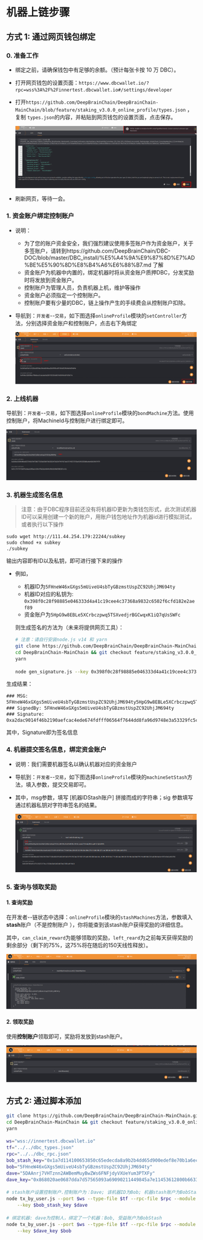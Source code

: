 # 机器上链步骤

## 方式 1: 通过网页钱包绑定

### 0. 准备工作

+ 绑定之前，请确保钱包中有足够的余额。（预计每张卡按 10 万 DBC）。
+ 打开网页钱包的设置页面：`https://www.dbcwallet.io/?rpc=wss%3A%2F%2Finnertest.dbcwallet.io#/settings/developer`

+ 打开`https://github.com/DeepBrainChain/DeepBrainChain-MainChain/blob/feature/staking_v3.0.0_online_profile/types.json` ，复制 `types.json`的内容，并粘贴到网页钱包的设置页面，点击保存。

  ![](bonding_machine.assets/火狐截图_2021-06-01T08-25-33.414Z.png)

+ 刷新网页，等待一会。

### 1. 资金账户绑定控制账户

+ 说明：

  + 为了您的账户资金安全，我们强烈建议使用多签账户作为资金账户，关于多签账户，请转到https://github.com/DeepBrainChain/DBC-DOC/blob/master/DBC_install/%E5%A4%9A%E9%87%8D%E7%AD%BE%E5%90%8D%E8%B4%A6%E6%88%B7.md 了解
  +  资金账户为机器中内置的，绑定机器时将从资金账户质押DBC，分发奖励时将发放到资金账户。
  + 控制账户为管理人员，负责机器上机，维护等操作
  + 资金账户必须指定一个控制账户。
  + 控制账户要有少量的DBC，链上操作产生的手续费会从控制账户扣除。

+ 导航到：`开发者`--`交易`，如下图选择`onlineProfile`模块的`setController`方法，分别选择资金账户和控制账户，点击右下角绑定

  ![image-20210621162810500](bonding_machine.assets/image-20210621162810500.png)
  
### 2. 上线机器

​	导航到：`开发者`--`交易`，如下图选择`onlineProfile`模块的`bondMachine`方法。使用控制账户，将MachineId与控制账户进行绑定即可。

![image-20210621164107038](bonding_machine.assets/image-20210621164107038.png)




### 3. 机器生成签名信息

> 注意：由于DBC程序目前还没有将机器ID更新为类钱包形式，此次测试机器ID可以采用创建一个新的账户，用账户钱包地址作为机器id进行模拟测试，或者执行以下操作
```shell
sudo wget http://111.44.254.179:22244/subkey
sudo chmod +x subkey
./subkey
```
输出内容即有ID以及私钥，即可进行接下来的操作

+ 例如，

  + 机器ID为`5FHneW46xGXgs5mUiveU4sbTyGBzmstUspZC92UhjJM694ty`
  + 机器ID对应的私钥为: `0x398f0c28f98885e046333d4a41c19cee4c37368a9832c6502f6cfd182e2aef89`
  + 资金账户为`5HpG9w8EBLe5XCrbczpwq5TSXvedjrBGCwqxK1iQ7qUsSWFc`

  则生成签名的方法为（未来将提供网页工具）：

  ```bash
  # 注意：请自行安装node.js v14 和 yarn
  git clone https://github.com/DeepBrainChain/DeepBrainChain-MainChain.git
  cd DeepBrainChain-MainChain && git checkout feature/staking_v3.0.0_online_profile && cd scripts/test_script
  yarn
  
  node gen_signature.js --key 0x398f0c28f98885e046333d4a41c19cee4c37368a9832c6502f6cfd182e2aef89 --msg "5FHneW46xGXgs5mUiveU4sbTyGBzmstUspZC92UhjJM694ty5HpG9w8EBLe5XCrbczpwq5TSXvedjrBGCwqxK1iQ7qUsSWFc"
  ```

生成结果：

```
### MSG: 5FHneW46xGXgs5mUiveU4sbTyGBzmstUspZC92UhjJM694ty5HpG9w8EBLe5XCrbczpwq5TSXvedjrBGCwqxK1iQ7qUsSWFc
### SignedBy: 5FHneW46xGXgs5mUiveU4sbTyGBzmstUspZC92UhjJM694ty
### Signature: 0xa2dac9014f46b2190aefcac4ede674fdfff06564f7644dd8fa96d9748e3a53329fc5c028651a756e5e287927ea0d20fafb3fa8264dd8be46108b26a387915182
```

其中，Signature即为签名信息

### 4. 机器提交签名信息，绑定资金账户

+ 说明：我们需要机器签名以确认机器对应的资金账户

+ 导航到：`开发者`--`交易`，如下图选择`onlineProfile`模块的`machineSetStash`方法，填入参数，提交交易即可。

+ 其中，msg参数，填写 [机器IDStash账户] 拼接而成的字符串；sig 参数填写通过机器私钥对字符串签名的结果。

  ![image-20210622151757950](bonding_machine.assets/image-20210622151757950.png)





### 5. 查询与领取奖励

#### 1. 查询奖励

在开发者--链状态中选择：`onlineProfile`模块的`stashMachines`方法，参数填入**stash**账户（不是控制账户 ），你将能查到该stash账户获得奖励的详细信息。

其中，`can_claim_reward`为能够领取的奖励，`left_reard`为之前每天获得奖励的剩余部分（剩下的75%，这75%将在随后的150天线性释放）。

![image-20210623143656481](bonding_machine.assets/image-20210623143656481.png)

#### 2. 领取奖励

使用**控制账户**领取即可，奖励将发放到stash账户。

![image-20210623144049700](bonding_machine.assets/image-20210623144049700.png)

## 方式 2: 通过脚本添加

```bash
git clone https://github.com/DeepBrainChain/DeepBrainChain-MainChain.git
cd DeepBrainChain-MainChain && git checkout feature/staking_v3.0.0_online_profile && cd scripts/test_script
yarn

ws="wss://innertest.dbcwallet.io"
tf="../../dbc_types.json"
rpc="../../dbc_rpc.json"
bob_stash_key="0x1a7d114100653850c65edecda8a9b2b4dd65d900edef8e70b1a6ecdcda967056"
bob="5FHneW46xGXgs5mUiveU4sbTyGBzmstUspZC92UhjJM694ty"
dave="5DAAnrj7VHTznn2AWBemMuyBwZWs6FNFjdyVXUeYum3PTXFy"
dave_key="0x868020ae0687dda7d57565093a69090211449845a7e11453612800b663307246"

# stash账户设置控制账户.控制账户为：Dave; 该机器ID为Bob; 机器stash账户为BobStash:
node tx_by_user.js --port $ws --type-file $tf --rpc-file $rpc --module onlineProfile --func setController \
    --key $bob_stash_key $dave

# 绑定机器: dave为控制人，绑定了一个机器：Bob, 受益账户为BobStash
node tx_by_user.js --port $ws --type-file $tf --rpc-file $rpc --module onlineProfile --func bondMachine \
    --key $dave_key $bob
```

